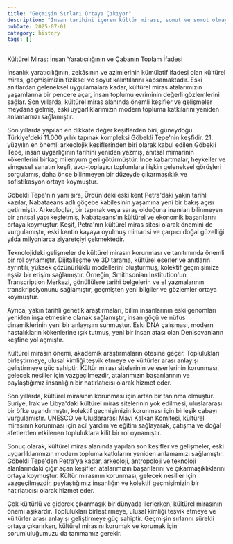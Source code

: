 ```yaml
---
title: "Geçmişin Sırları Ortaya Çıkıyor"
description: "İnsan tarihini içeren kültür mirası, somut ve somut olmayan geçmiş kalıntılarını bünyesinde barın..."
pubDate: 2025-07-01
category: history
tags: []
---
```


Kültürel Miras: İnsan Yaratıcılığının ve Çabanın Toplam İfadesi

İnsanlık yaratıcılığının, zekâsının ve azimlerinin kümülatif ifadesi olan kültürel miras, geçmişimizin fiziksel ve soyut kalıntılarını kapsamaktadır. Eski anıtlardan geleneksel uygulamalara kadar, kültürel miras atalarımızın yaşamlarına bir pencere açar, insan toplumu evriminin değerli gözlemlerini sağlar. Son yıllarda, kültürel miras alanında önemli keşifler ve gelişmeler meydana gelmiş, eski uygarlıklarımızın modern topluma katkılarını yeniden anlamamızı sağlamıştır.

Son yıllarda yapılan en dikkate değer keşiflerden biri, güneydoğu Türkiye'deki 11.000 yıllık tapınak kompleksi Göbekli Tepe'nin keşfidir. 21. yüzyılın en önemli arkeolojik keşiflerinden biri olarak kabul edilen Göbekli Tepe, insan uygarlığının tarihini yeniden yazmış, anıtsal mimarinin kökenlerini birkaç milenyum geri götürmüştür. İnce kabartmalar, heykeller ve simgesel sanatın keşfi, avcı-toplayıcı toplumlara ilişkin geleneksel görüşleri sorgulamış, daha önce bilinmeyen bir düzeyde çıkarmaşıklık ve sofistikasyon ortaya koymuştur.

Göbekli Tepe'nin yanı sıra, Ürdün'deki eski kent Petra'daki yakın tarihli kazılar, Nabataeans adlı göçebe kabilesinin yaşamına yeni bir bakış açısı getirmiştir. Arkeologlar, bir tapınak veya saray olduğuna inanılan bilinmeyen bir anıtsal yapı keşfetmiş, Nabataeans'ın kültürel ve ekonomik başarılarını ortaya koymuştur. Keşif, Petra'nın kültürel miras sitesi olarak önemini de vurgulamıştır, eski kentin kayaya oyulmuş mimarisi ve çarpıcı doğal güzelliği yılda milyonlarca ziyaretçiyi çekmektedir.

Teknolojideki gelişmeler de kültürel mirasın korunması ve tanıtımında önemli bir rol oynamıştır. Dijitalleşme ve 3D tarama, kültürel eserler ve anıtların ayrıntılı, yüksek çözünürlüklü modellerini oluşturmuş, kolektif geçmişimize eşsiz bir erişim sağlamıştır. Örneğin, Smithsonian Institution'un Transcription Merkezi, gönüllülere tarihi belgelerin ve el yazmalarının transkripsiyonunu sağlamıştır, geçmişten yeni bilgiler ve gözlemler ortaya koymuştur.

Ayrıca, yakın tarihli genetik araştırmaları, bilim insanlarının eski genomları yeniden inşa etmesine olanak sağlamıştır, insan göçü ve nüfus dinamiklerinin yeni bir anlayışını sunmuştur. Eski DNA çalışması, modern hastalıkların kökenlerine ışık tutmuş, yeni bir insan atası olan Denisovanların keşfine yol açmıştır.

Kültürel mirasın önemi, akademik araştırmaların ötesine geçer. Toplulukları birleştirmeye, ulusal kimliği teşvik etmeye ve kültürler arası anlayışı geliştirmeye güç sahiptir. Kültür mirası sitelerinin ve eserlerinin korunması, gelecek nesiller için vazgeçilmezdir, atalarımızın başarılarının ve paylaştığımız insanlığın bir hatırlatıcısı olarak hizmet eder.

Son yıllarda, kültürel mirasının korunması için artan bir tanınma olmuştur. Suriye, Irak ve Libya'daki kültürel miras sitelerinin yok edilmesi, uluslararası bir öfke uyandırmıştır, kolektif geçmişimizin korunması için birleşik çabayı vurgulamıştır. UNESCO ve Uluslararası Mavi Kalkan Komitesi, kültürel mirasının korunması için acil yardım ve eğitim sağlayarak, çatışma ve doğal afetlerden etkilenen topluluklara kilit bir rol oynamıştır.

Sonuç olarak, kültürel miras alanında yapılan son keşifler ve gelişmeler, eski uygarlıklarımızın modern topluma katkılarını yeniden anlamamızı sağlamıştır. Göbekli Tepe'den Petra'ya kadar, arkeoloji, antropoloji ve teknoloji alanlarındaki çığır açan keşifler, atalarımızın başarılarını ve çıkarmaşıklıklarını ortaya koymuştur. Kültür mirasının korunması, gelecek nesiller için vazgeçilmezdir, paylaştığımız insanlığın ve kolektif geçmişimizin bir hatırlatıcısı olarak hizmet eder.

Çok kültürlü ve giderek çıkarmaşık bir dünyada ilerlerken, kültürel mirasının önemi aşikardır. Toplulukları birleştirmeye, ulusal kimliği teşvik etmeye ve kültürler arası anlayışı geliştirmeye güç sahiptir. Geçmişin sırlarını sürekli ortaya çıkarırken, kültürel mirasını korumak ve korumak için sorumluluğumuzu da tanımamız gerekir.
